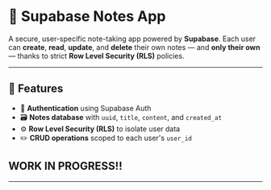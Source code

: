 # 📝 Supabase Notes App

A secure, user-specific note-taking app powered by **Supabase**.
Each user can **create**, **read**, **update**, and **delete** their own notes —
and **only their own** — thanks to strict **Row Level Security (RLS)** policies.

---

## 🚀 Features

-   🔐 **Authentication** using Supabase Auth
-   🗃️ **Notes database** with `uuid`, `title`, `content`, and `created_at`
-   ⚙️ **Row Level Security (RLS)** to isolate user data
-   ✏️ **CRUD operations** scoped to each user's `user_id`

## WORK IN PROGRESS!!
---
